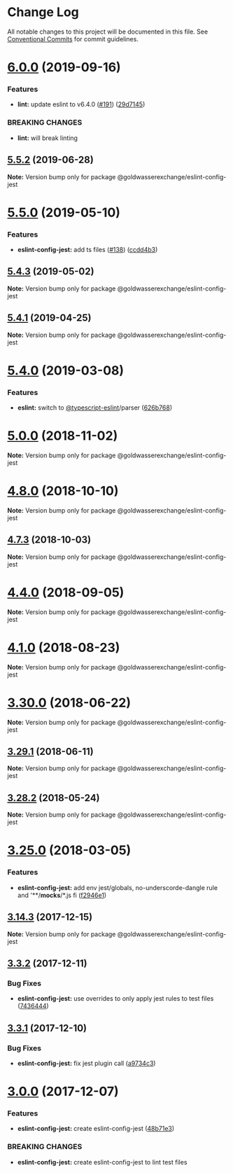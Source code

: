# Change Log

All notable changes to this project will be documented in this file.
See [Conventional Commits](https://conventionalcommits.org) for commit guidelines.

# [6.0.0](https://github.com/goldwasserexchange/public/compare/v5.5.3...v6.0.0) (2019-09-16)


### Features

* **lint:** update eslint to v6.4.0 ([#191](https://github.com/goldwasserexchange/public/issues/191)) ([29d7145](https://github.com/goldwasserexchange/public/commit/29d7145))


### BREAKING CHANGES

* **lint:** will break linting





## [5.5.2](https://github.com/goldwasserexchange/public/compare/v5.5.1...v5.5.2) (2019-06-28)

**Note:** Version bump only for package @goldwasserexchange/eslint-config-jest





# [5.5.0](https://github.com/goldwasserexchange/public/compare/v5.4.4...v5.5.0) (2019-05-10)


### Features

* **eslint-config-jest:** add ts files ([#138](https://github.com/goldwasserexchange/public/issues/138)) ([ccdd4b3](https://github.com/goldwasserexchange/public/commit/ccdd4b3))





## [5.4.3](https://github.com/goldwasserexchange/public/compare/v5.4.2...v5.4.3) (2019-05-02)

**Note:** Version bump only for package @goldwasserexchange/eslint-config-jest





## [5.4.1](https://github.com/goldwasserexchange/public/compare/v5.4.0...v5.4.1) (2019-04-25)

**Note:** Version bump only for package @goldwasserexchange/eslint-config-jest





# [5.4.0](https://github.com/goldwasserexchange/public/compare/v5.3.0...v5.4.0) (2019-03-08)


### Features

* **eslint:** switch to [@typescript-eslint](https://github.com/typescript-eslint)/parser ([626b768](https://github.com/goldwasserexchange/public/commit/626b768))





# [5.0.0](https://github.com/goldwasserexchange/public/compare/v4.12.1...v5.0.0) (2018-11-02)

**Note:** Version bump only for package @goldwasserexchange/eslint-config-jest





<a name="4.8.0"></a>
# [4.8.0](https://github.com/goldwasserexchange/public/compare/v4.7.3...v4.8.0) (2018-10-10)

**Note:** Version bump only for package @goldwasserexchange/eslint-config-jest





<a name="4.7.3"></a>
## [4.7.3](https://github.com/goldwasserexchange/javascript/tree/master/packages/lint/eslint/eslint-config-jest/compare/v4.7.2...v4.7.3) (2018-10-03)

**Note:** Version bump only for package @goldwasserexchange/eslint-config-jest





<a name="4.4.0"></a>
# [4.4.0](https://github.com/goldwasserexchange/javascript/tree/master/packages/lint/eslint/eslint-config-jest/compare/v4.3.1...v4.4.0) (2018-09-05)




**Note:** Version bump only for package @goldwasserexchange/eslint-config-jest

<a name="4.1.0"></a>
# [4.1.0](https://github.com/goldwasserexchange/javascript/tree/master/packages/lint/eslint/eslint-config-jest/compare/v4.0.2...v4.1.0) (2018-08-23)




**Note:** Version bump only for package @goldwasserexchange/eslint-config-jest

<a name="3.30.0"></a>
# [3.30.0](https://github.com/goldwasserexchange/javascript/tree/master/packages/eslint-config-jest/compare/v3.29.1...v3.30.0) (2018-06-22)




**Note:** Version bump only for package @goldwasserexchange/eslint-config-jest

<a name="3.29.1"></a>
## [3.29.1](https://github.com/goldwasserexchange/javascript/tree/master/packages/eslint-config-jest/compare/v3.29.0...v3.29.1) (2018-06-11)




**Note:** Version bump only for package @goldwasserexchange/eslint-config-jest

<a name="3.28.2"></a>
## [3.28.2](https://github.com/goldwasserexchange/javascript/tree/master/packages/eslint-config-jest/compare/v3.28.1...v3.28.2) (2018-05-24)




**Note:** Version bump only for package @goldwasserexchange/eslint-config-jest

<a name="3.25.0"></a>
# [3.25.0](https://github.com/goldwasserexchange/javascript/tree/master/packages/eslint-config-jest/compare/v3.24.2...v3.25.0) (2018-03-05)


### Features

* **eslint-config-jest:** add env jest/globals, no-underscorde-dangle rule and '**/__mocks__/*.js fi ([f2946e1](https://github.com/goldwasserexchange/javascript/tree/master/packages/eslint-config-jest/commit/f2946e1))




<a name="3.14.3"></a>
## [3.14.3](https://github.com/goldwasserexchange/javascript/tree/master/packages/eslint-config-jest/compare/v3.14.2...v3.14.3) (2017-12-15)




**Note:** Version bump only for package @goldwasserexchange/eslint-config-jest

<a name="3.3.2"></a>
## [3.3.2](https://github.com/goldwasserexchange/javascript/compare/v3.3.1...v3.3.2) (2017-12-11)


### Bug Fixes

* **eslint-config-jest:** use overrides to only apply jest rules to test files ([7436444](https://github.com/goldwasserexchange/javascript/commit/7436444))




<a name="3.3.1"></a>
## [3.3.1](https://github.com/goldwasserexchange/javascript/compare/v3.3.0...v3.3.1) (2017-12-10)


### Bug Fixes

* **eslint-config-jest:** fix jest plugin call ([a9734c3](https://github.com/goldwasserexchange/javascript/commit/a9734c3))




<a name="3.0.0"></a>
# [3.0.0](https://github.com/goldwasserexchange/javascript/compare/v2.2.2...v3.0.0) (2017-12-07)


### Features

* **eslint-config-jest:** create eslint-config-jest ([48b71e3](https://github.com/goldwasserexchange/javascript/commit/48b71e3))


### BREAKING CHANGES

* **eslint-config-jest:** create eslint-config-jest to lint test files
